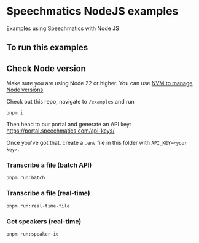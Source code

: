 # Speechmatics NodeJS examples

Examples using Speechmatics with Node JS

## To run this examples

## Check Node version

Make sure you are using Node 22 or higher. You can use [NVM to manage Node versions](https://github.com/nvm-sh/nvm?tab=readme-ov-file#install--update-script).

Check out this repo, navigate to `/examples` and run

```
pnpm i
```

Then head to our portal and generate an API key: https://portal.speechmatics.com/api-keys/

Once you've got that, create a `.env` file in this folder with `API_KEY=<your key>`.

### Transcribe a file (batch API)

```
pnpm run:batch
```

### Transcribe a file (real-time)

```
pnpm run:real-time-file
```

### Get speakers (real-time)

```
pnpm run:speaker-id
```